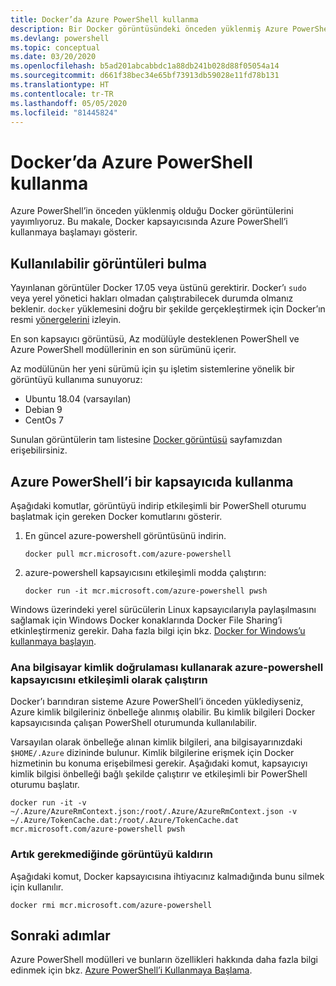 ```yaml
---
title: Docker’da Azure PowerShell kullanma
description: Bir Docker görüntüsündeki önceden yüklenmiş Azure PowerShell’i kullanma.
ms.devlang: powershell
ms.topic: conceptual
ms.date: 03/20/2020
ms.openlocfilehash: b5ad201abcabbdc1a88db241b028d88f05054a14
ms.sourcegitcommit: d661f38bec34e65bf73913db59028e11fd78b131
ms.translationtype: HT
ms.contentlocale: tr-TR
ms.lasthandoff: 05/05/2020
ms.locfileid: "81445824"
---
```

# <a name="using-azure-powershell-in-docker"></a>Docker’da Azure PowerShell kullanma

Azure PowerShell’in önceden yüklenmiş olduğu Docker görüntülerini yayımlıyoruz. Bu makale, Docker kapsayıcısında Azure PowerShell’i kullanmaya başlamayı gösterir.

## <a name="finding-available-images"></a>Kullanılabilir görüntüleri bulma

Yayınlanan görüntüler Docker 17.05 veya üstünü gerektirir. Docker’ı `sudo` veya yerel yönetici hakları olmadan çalıştırabilecek durumda olmanız beklenir. `docker` yüklemesini doğru bir şekilde gerçekleştirmek için Docker’ın resmi [yönergelerini][install] izleyin.

En son kapsayıcı görüntüsü, Az modülüyle desteklenen PowerShell ve Azure PowerShell modüllerinin en son sürümünü içerir.

Az modülünün her yeni sürümü için şu işletim sistemlerine yönelik bir görüntüyü kullanıma sunuyoruz:

- Ubuntu 18.04 (varsayılan)
- Debian 9
- CentOs 7

Sunulan görüntülerin tam listesine [Docker görüntüsü][az image] sayfamızdan erişebilirsiniz.

## <a name="using-azure-powershell-in-a-container"></a>Azure PowerShell’i bir kapsayıcıda kullanma

Aşağıdaki komutlar, görüntüyü indirip etkileşimli bir PowerShell oturumu başlatmak için gereken Docker komutlarını gösterir.

1. En güncel azure-powershell görüntüsünü indirin.

   ```console
   docker pull mcr.microsoft.com/azure-powershell
   ```

1. azure-powershell kapsayıcısını etkileşimli modda çalıştırın:

   ```console
   docker run -it mcr.microsoft.com/azure-powershell pwsh
   ```

Windows üzerindeki yerel sürücülerin Linux kapsayıcılarıyla paylaşılmasını sağlamak için Windows Docker konaklarında Docker File Sharing’i etkinleştirmeniz gerekir. Daha fazla bilgi için bkz. [Docker for Windows’u kullanmaya başlayın][file-sharing].

### <a name="run-the-azure-powershell-container-interactively-using-host-authentication"></a>Ana bilgisayar kimlik doğrulaması kullanarak azure-powershell kapsayıcısını etkileşimli olarak çalıştırın

Docker’ı barındıran sisteme Azure PowerShell’i önceden yüklediyseniz, Azure kimlik bilgileriniz önbelleğe alınmış olabilir. Bu kimlik bilgileri Docker kapsayıcısında çalışan PowerShell oturumunda kullanılabilir.

Varsayılan olarak önbelleğe alınan kimlik bilgileri, ana bilgisayarınızdaki `$HOME/.Azure` dizininde bulunur. Kimlik bilgilerine erişmek için Docker hizmetinin bu konuma erişebilmesi gerekir. Aşağıdaki komut, kapsayıcıyı kimlik bilgisi önbelleği bağlı şekilde çalıştırır ve etkileşimli bir PowerShell oturumu başlatır.

```console
docker run -it -v ~/.Azure/AzureRmContext.json:/root/.Azure/AzureRmContext.json -v ~/.Azure/TokenCache.dat:/root/.Azure/TokenCache.dat mcr.microsoft.com/azure-powershell pwsh
```

### <a name="remove-the-image-when-no-longer-needed"></a>Artık gerekmediğinde görüntüyü kaldırın

Aşağıdaki komut, Docker kapsayıcısına ihtiyacınız kalmadığında bunu silmek için kullanılır.

```console
docker rmi mcr.microsoft.com/azure-powershell
```

## <a name="next-steps"></a>Sonraki adımlar

Azure PowerShell modülleri ve bunların özellikleri hakkında daha fazla bilgi edinmek için bkz. [Azure PowerShell’i Kullanmaya Başlama](get-started-azureps.md).

<!-- link references -->
[install]: https://docs.docker.com/engine/installation/
[powershell image]: https://hub.docker.com/_/microsoft-powershell
[az image]: https://hub.docker.com/_/microsoft-azure-powershell
[file-sharing]: https://docs.docker.com/docker-for-windows/#file-sharing
